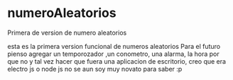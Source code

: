 # numeroAleatorios
Primera de version de numero aleatorios

esta es la primera version funcional de numeros aleatorios
Para el futuro pienso agregar un temporozador ,un conometro, una alarma, la hora por que no y tal vez hacer que fuera 
una aplicacion de escritorio, creo que era electro js o node js no se aun soy muy novato para saber :p
